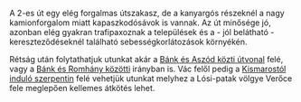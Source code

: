 A 2-es út egy elég forgalmas útszakasz, de a kanyargós részeknél a nagy kamionforgalom miatt kapaszkodósávok is vannak. Az út minősége jó, azonban elég gyakran trafipaxoznak a települések és a - jól belátható - kereszteződéseknél található sebességkorlátozások környékén.

Rétság után folytathatjuk utunkat akár a [Bánk és Aszód közti útvonal](#BankAszod) felé, vagy a [Bánk és Romhány közötti](#BankRomhany) irányban is. Vác felől pedig a [Kismarostól induló szerpentin](#KismarosMarianosztraSzob) felé vehetjük utunkat melyhez a Lósi-patak völgye Verőce fele meglepően kellemes átkötés lehet.
